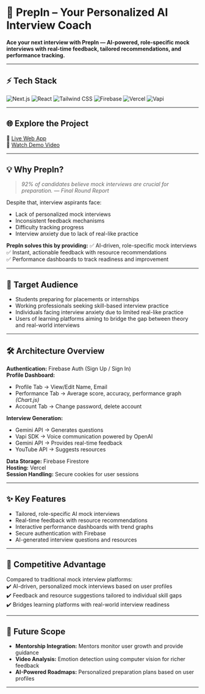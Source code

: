 # 🚀 PrepIn – Your Personalized AI Interview Coach

**Ace your next interview with PrepIn — AI-powered, role-specific mock interviews with real-time feedback, tailored recommendations, and performance tracking.**

---

## ⚡ Tech Stack

![Next.js](https://img.shields.io/badge/Next.js-000000?style=for-the-badge&logo=next.js&logoColor=white)
![React](https://img.shields.io/badge/React-61DAFB?style=for-the-badge&logo=react&logoColor=black)
![Tailwind CSS](https://img.shields.io/badge/TailwindCSS-38B2AC?style=for-the-badge&logo=tailwind-css&logoColor=white)
![Firebase](https://img.shields.io/badge/Firebase-FFCA28?style=for-the-badge&logo=firebase&logoColor=black)
![Vercel](https://img.shields.io/badge/Vercel-000000?style=for-the-badge&logo=vercel&logoColor=white)
![Vapi](https://img.shields.io/badge/Vapi%20SDK-0A0A0A?style=for-the-badge&logoColor=white)


---

## 🌐 Explore the Project

🚀 [Live Web App](https://prep-in-chi.vercel.app)  
🎥 [Watch Demo Video](https://drive.google.com/file/d/1qWhUwoxhIyj3sNUIKU5Qny5W6mPMtAQY/view?usp=sharing)  

---

## 💡 Why PrepIn?

> *92% of candidates believe mock interviews are crucial for preparation.* — *Final Round Report*

Despite that, interview aspirants face:
- Lack of personalized mock interviews
- Inconsistent feedback mechanisms
- Difficulty tracking progress
- Interview anxiety due to lack of real-like practice

**PrepIn solves this by providing:**
✅ AI-driven, role-specific mock interviews  
✅ Instant, actionable feedback with resource recommendations  
✅ Performance dashboards to track readiness and improvement  

---

## 🎯 Target Audience

- Students preparing for placements or internships  
- Working professionals seeking skill-based interview practice  
- Individuals facing interview anxiety due to limited real-like practice  
- Users of learning platforms aiming to bridge the gap between theory and real-world interviews  

---

## 🛠️ Architecture Overview

**Authentication:** Firebase Auth (Sign Up / Sign In)  
**Profile Dashboard:**  
- Profile Tab → View/Edit Name, Email  
- Performance Tab → Average score, accuracy, performance graph *(Chart.js)*  
- Account Tab → Change password, delete account  

**Interview Generation:**  
- Gemini API → Generates questions  
- Vapi SDK → Voice communication powered by OpenAI  
- Gemini API → Provides real-time feedback  
- YouTube API → Suggests resources  

**Data Storage:** Firebase Firestore  
**Hosting:** Vercel  
**Session Handling:** Secure cookies for user sessions  

---

## ✨ Key Features

- Tailored, role-specific AI mock interviews  
- Real-time feedback with resource recommendations  
- Interactive performance dashboards with trend graphs  
- Secure authentication with Firebase  
- AI-generated interview questions and resources  

---

## 🎯 Competitive Advantage

Compared to traditional mock interview platforms:  
✔️ AI-driven, personalized mock interviews based on user profiles  
✔️ Feedback and resource suggestions tailored to individual skill gaps  
✔️ Bridges learning platforms with real-world interview readiness  

---

## 🔮 Future Scope

- **Mentorship Integration:** Mentors monitor user growth and provide guidance  
- **Video Analysis:** Emotion detection using computer vision for richer feedback  
- **AI-Powered Roadmaps:** Personalized preparation plans based on user profiles  

---

